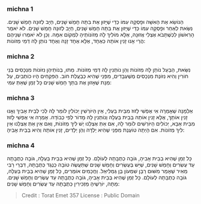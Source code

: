 
### michna 1
הַנּוֹשֵׂא אֶת הָאִשָּׁה וּפָסְקָה עִמּוֹ כְּדֵי שֶׁיָּזוּן אֶת בִּתָּהּ חָמֵשׁ שָׁנִים, חַיָּב לְזוּנָהּ חָמֵשׁ שָׁנִים. נִשֵּׂאת לְאַחֵר וּפָסְקָה עִמּוֹ כְּדֵי שֶׁיָּזוּן אֶת בִּתָּהּ חָמֵשׁ שָׁנִים, חַיָּב לְזוּנָהּ חָמֵשׁ שָׁנִים. לֹא יֹאמַר הָרִאשׁוֹן לִכְשֶׁתָּבֹא אֶצְלִי אֲזוּנָהּ, אֶלָּא מוֹלִיךְ לָהּ מְזוֹנוֹתֶיהָ לִמְקוֹם אִמָּהּ. וְכֵן לֹא יֹאמְרוּ שְׁנֵיהֶם הֲרֵי אָנוּ זָנִין אוֹתָהּ כְּאֶחָד, אֶלָּא אֶחָד זָנָהּ וְאֶחָד נוֹתֵן לָהּ דְּמֵי מְזוֹנוֹת: 

### michna 2
נִשֵּׂאת, הַבַּעַל נוֹתֵן לָהּ מְזוֹנוֹת וְהֵן נוֹתְנִין לָהּ דְּמֵי מְזוֹנוֹת. מֵתוּ, בְּנוֹתֵיהֶן נִזּוֹנוֹת מִנְּכָסִים בְּנֵי חוֹרִין וְהִיא נִזּוֹנֶת מִנְּכָסִים מְשֻׁעְבָּדִים, מִפְּנֵי שֶׁהִיא כְבַעֲלַת חוֹב. הַפִּקְחִים הָיוּ כוֹתְבִים, עַל מְנָת שֶׁאָזוּן אֶת בִּתֵּךְ חָמֵשׁ שָׁנִים כָּל זְמַן שֶׁאַתְּ עִמִּי: 

### michna 3
אַלְמָנָה שֶׁאָמְרָה אִי אֶפְשִׁי לָזוּז מִבֵּית בַּעְלִי, אֵין הַיּוֹרְשִׁין יְכוֹלִין לוֹמַר לָהּ לְכִי לְבֵית אָבִיךְ וְאָנוּ זָנִין אוֹתָךְ, אֶלָּא זָנִין אוֹתָהּ בְּבֵית בַּעְלָהּ וְנוֹתְנִין לָהּ מָדוֹר לְפִי כְבוֹדָהּ. אָמְרָה אִי אֶפְשִׁי לָזוּז מִבֵּית אַבָּא, יְכוֹלִים הַיּוֹרְשִׁים לוֹמַר לָהּ, אִם אַתְּ אֶצְלֵנוּ יֶשׁ לִיךְ מְזוֹנוֹת, וְאִם אֵין אַתְּ אֶצְלֵנוּ אֵין לִיךְ מְזוֹנוֹת. אִם הָיְתָה טוֹעֶנֶת מִפְּנֵי שֶׁהִיא יַלְדָּה וְהֵן יְלָדִים, זָנִין אוֹתָהּ וְהִיא בְּבֵית אָבִיהָ: 

### michna 4
כָּל זְמַן שֶׁהִיא בְבֵית אָבִיהָ, גּוֹבָה כְתֻבָּתָהּ לְעוֹלָם. כָּל זְמַן שֶׁהִיא בְּבֵית בַּעְלָהּ, גּוֹבָה כְתֻבָּתָהּ עַד עֶשְׂרִים וְחָמֵשׁ שָׁנִים, שֶׁיֵּשׁ בְּעֶשְׂרִים וְחָמֵשׁ שָׁנִים שֶׁתַּעֲשֶׂה טוֹבָה כְנֶגֶד כְּתֻבָּתָהּ, דִּבְרֵי רַבִּי מֵאִיר שֶׁאָמַר מִשּׁוּם רַבָּן שִׁמְעוֹן בֶּן גַּמְלִיאֵל. וַחֲכָמִים אוֹמְרִים, כָּל זְמַן שֶׁהִיא בְּבֵית בַּעְלָהּ, גּוֹבָה כְתֻבָּתָהּ לְעוֹלָם. כָּל זְמַן שֶׁהִיא בְּבֵית אָבִיהָ, גּוֹבָה כְתֻבָּתָהּ עַד עֶשְׂרִים וְחָמֵשׁ שָׁנִים. מֵתָה, יוֹרְשֶׁיהָ מַזְכִּירִין כְּתֻבָּתָהּ עַד עֶשְׂרִים וְחָמֵשׁ שָׁנִים: 

>Credit : Torat Emet 357
>License : Public Domain 